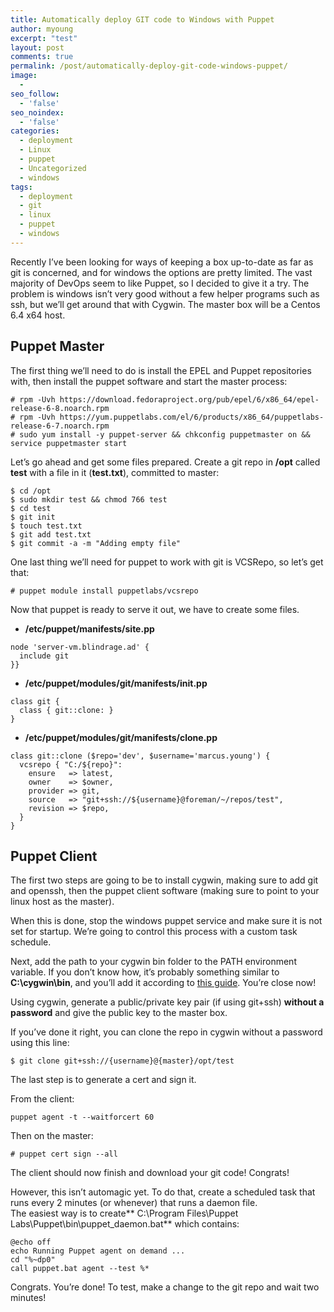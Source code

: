 ```yaml
---
title: Automatically deploy GIT code to Windows with Puppet
author: myoung
excerpt: "test"
layout: post
comments: true
permalink: /post/automatically-deploy-git-code-windows-puppet/
image:
  - 
seo_follow:
  - 'false'
seo_noindex:
  - 'false'
categories:
  - deployment
  - Linux
  - puppet
  - Uncategorized
  - windows
tags:
  - deployment
  - git
  - linux
  - puppet
  - windows
---
```

Recently I&#8217;ve been looking for ways of keeping a box up-to-date as far as git is concerned, and for windows the options are pretty limited. The vast majority of DevOps seem to like Puppet, so I decided to give it a try.<!--more--> The problem is windows isn&#8217;t very good without a few helper programs such as ssh, but we&#8217;ll get around that with Cygwin. The master box will be a Centos 6.4 x64 host.

## Puppet Master

The first thing we&#8217;ll need to do is install the EPEL and Puppet repositories with, then install the puppet software and start the master process: 

```
# rpm -Uvh https://download.fedoraproject.org/pub/epel/6/x86_64/epel-release-6-8.noarch.rpm
# rpm -Uvh https://yum.puppetlabs.com/el/6/products/x86_64/puppetlabs-release-6-7.noarch.rpm
# sudo yum install -y puppet-server && chkconfig puppetmaster on && service puppetmaster start
```


Let&#8217;s go ahead and get some files prepared. Create a git repo in **/opt** called **test** with a file in it (**test.txt**), committed to master: 

```
$ cd /opt
$ sudo mkdir test && chmod 766 test
$ cd test
$ git init
$ touch test.txt
$ git add test.txt
$ git commit -a -m "Adding empty file"
```

 
One last thing we&#8217;ll need for puppet to work with git is VCSRepo, so let&#8217;s get that: 

```
# puppet module install puppetlabs/vcsrepo
```

 
Now that puppet is ready to serve it out, we have to create some files.

* **/etc/puppet/manifests/site.pp** 

```
node 'server-vm.blindrage.ad' {
  include git
}}
```


* **/etc/puppet/modules/git/manifests/init.pp** 

```
class git {
  class { git::clone: }
}
```


* **/etc/puppet/modules/git/manifests/clone.pp** 

```
class git::clone ($repo='dev', $username='marcus.young') {
  vcsrepo { "C:/${repo}":
    ensure   => latest,
    owner    => $owner,
    provider => git,
    source   => "git+ssh://${username}@foreman/~/repos/test",
    revision => $repo,
  }
}
```


    
## Puppet Client

The first two steps are going to be to install cygwin, making sure to add git and openssh, then the puppet client software (making sure to point to your linux host as the master). 

When this is done, stop the windows puppet service and make sure it is not set for startup. We&#8217;re going to control this process with a custom task schedule. 

Next, add the path to your cygwin bin folder to the PATH environment variable. If you don&#8217;t know how, it&#8217;s probably something similar to **C:\cygwin\bin**, and you&#8217;ll add it according to <a href="https://geekswithblogs.net/renso/archive/2009/10/21/how-to-set-the-windows-path-in-windows-7.aspx" target="_blank">this guide</a>. You&#8217;re close now! 

Using cygwin, generate a public/private key pair (if using git+ssh) **without a password** and give the public key to the master box. 

If you&#8217;ve done it right, you can clone the repo in cygwin without a password using this line: 

```
$ git clone git+ssh://{username}@{master}/opt/test
```

The last step is to generate a cert and sign it.  

From the client: 

```
puppet agent -t --waitforcert 60
```


Then on the master: 

```
# puppet cert sign --all
```

The client should now finish and download your git code! Congrats! 

However, this isn&#8217;t automagic yet. To do that, create a scheduled task that runs every 2 minutes (or whenever) that runs a daemon file.  
The easiest way is to create** C:\Program Files\Puppet Labs\Puppet\bin\puppet_daemon.bat** which contains: 

```
@echo off
echo Running Puppet agent on demand ...
cd "%~dp0"
call puppet.bat agent --test %*
```

Congrats. You&#8217;re done! To test, make a change to the git repo and wait two minutes!
